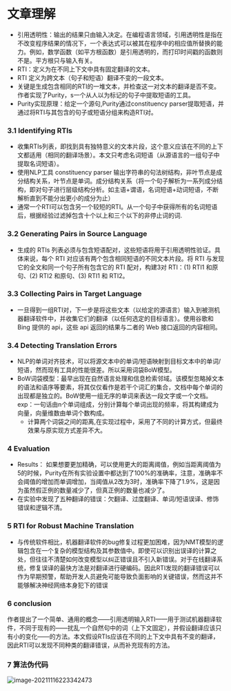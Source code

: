 # 文章理解

- 引用透明性：输出的结果只由输入决定。在编程语言领域，引用透明性是指在不改变程序结果的情况下，一个表达式可以被其在程序中的相应值所替换的能力。例如，数学函数（如平方根函数）是引用透明的，而打印时间戳的函数则不是。平方根只与输入有关。
- RTI：定义为在不同上下文中具有固定翻译的文本。
- RTI 定义为跨文本（句子和短语）翻译不变的一段文本。
- 关键是生成包含相同的RTI的一堆文本，并检查这一对文本的翻译是否不变。作者实现了Purity，s一个从人以为标记的句子中提取短语的工具。
- Purity实现原理：给定一个源句,Purity通过constituency parser提取短语，并通过将RTI与其包含的句子或短语分组来构造RTI对。

### 3.1  Identifying RTIs

- 收集RTIs列表，即找到具有独特意义的文本片段，这个意义应该在不同的上下文都适用（相同的翻译场景）。本文只考虑名词短语（从源语言的一组句子中提取名词短语）。
- 使用NLP工具 constituency parser 输出字符串的句法树结构，非叶节点是成分结构关系，叶节点是单词。成分结构关系（将一个句子解析为一系列成分结构，即对句子进行层级结构分析。如主语+谓语，名词短语+动词短语，不断解析直到不能分出更小的成分为止）
- 通常一个RTI可以包含另一个较短的RTI。从一个句子中获得所有的名词短语后，根据经验过滤掉包含十个以上和三个以下的非停止词的词.

### 3.2  Generating Pairs in Source Language

- 生成的 RTIs 列表必须与包含短语配对，这些短语将用于引用透明性验证。具体来说，每个 RTI 对应该有两个包含相同短语的不同文本片段。将 RTI 与发现它的全文和同一个句子所有包含它的 RTI 配对，构建3对 RTI：(1) RTI1 和原句、(2) RTI2 和原句、(3) RTI1 和 RTI2。

### 3.3  Collecting Pairs in Target Language

- 一旦得到一组RTI对，下一步是将这些文本（以给定的源语言）输入到被测机器翻译软件中，并收集它们的翻译（以任何选定的目标语言）。使用谷歌和 Bing 提供的 api，这些 api 返回的结果与二者的 Web 接口返回的内容相同。

### 3.4 Detecting Translation Errors

- NLP的单词对齐技术，可以将源文本中的单词/短语映射到目标文本中的单词/短语，然而现有工具的性能很差。所以采用词袋BoW模型。
- BoW词袋模型：最早出现在自然语言处理和信息检索邻域。该模型忽略掉文本的语法和语序等要素，将其仅仅看作是若干个词汇的集合，文档中每个单词的出现都是独立的。BoW使用一组无序的单词来表达一段文字或一个文档。exp：一句话由n个单词组成，分别计算每个单词出现的频率，将其构建成为向量，向量维数由单词个数构成。
  - 计算两个词袋之间的距离,在实现过程中，采用了不同的计算方式，但最终效果与原实现方式差异不大。


### 4  Evaluation

- Results： 如果想要更加精确，可以使用更大的距离阈值，例如当距离阈值为5的时候，Purity在所有实验设置中都达到了100%的准确率，注意，准确率不会阈值的增加而单调增加，当阈值从2改为3时，准确率下降了1.9%，这是因为虽然假正例的数量减少了，但真正例的数量也减少了。
- 在实验中发现了五种翻译的错误：欠翻译、过度翻译、单词/短语误译、修饰错误和逻辑不清。

### 5 RTI for Robust Machine Translation

- 与传统软件相比，机器翻译软件的bug修复过程更加困难，因为NMT模型的逻辑包含在一个复杂的模型结构及其参数值中。即使可以识别出误译的计算之处，但往往不清楚如何改变模型以纠正错误且不引入新错误。对于在线翻译系统，修复误译的最快方法是对翻译进行硬编码。因此RTI发现的翻译错误可以作为早期预警，帮助开发人员避免可能导致负面影响的关键错误，然而这并不能够解决神经网络本身犯下的错误

### 6 conclusion

作者提出了一个简单、通用的概念——引用透明输入RTI——用于测试机器翻译软件，不同于现有的——扰乱一个自然句中的词（上下文固定），并假设翻译应该只有小的变化——的方法。本文假设RTIs应该在不同的上下文中具有不变的翻译，因此RTI可以发现不同种类的翻译错误，从而补充现有的方法。

### 7 算法伪代码

![image-20211116223342473](C:\Users\狂拽酷炫\AppData\Roaming\Typora\typora-user-images\image-20211116223342473.png)

